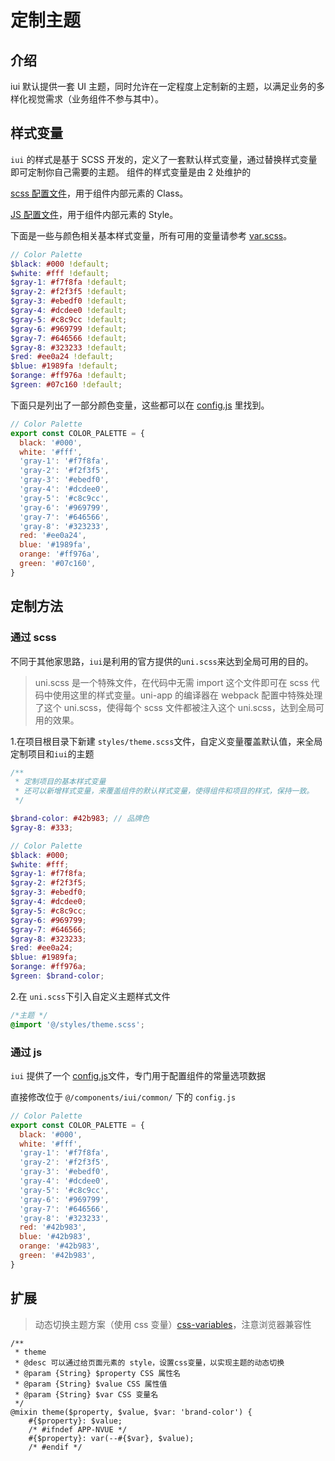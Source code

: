 # 定制主题

## 介绍

iui 默认提供一套 UI 主题，同时允许在一定程度上定制新的主题，以满足业务的多样化视觉需求（业务组件不参与其中）。

## 样式变量

`iui` 的样式是基于 SCSS 开发的，定义了一套默认样式变量，通过替换样式变量即可定制你自己需要的主题。
组件的样式变量是由 2 处维护的

[ scss 配置文件](https://github.com/JoeshuTT/hello-iui/blob/master/components/i-ui/styles/var.scss)，用于组件内部元素的 Class。

[ JS 配置文件](https://github.com/JoeshuTT/hello-iui/blob/master/components/i-ui/common/config.js)，用于组件内部元素的 Style。

下面是一些与颜色相关基本样式变量，所有可用的变量请参考 [var.scss](https://github.com/JoeshuTT/hello-iui/blob/master/components/i-ui/styles/var.scss)。

```scss
// Color Palette
$black: #000 !default;
$white: #fff !default;
$gray-1: #f7f8fa !default;
$gray-2: #f2f3f5 !default;
$gray-3: #ebedf0 !default;
$gray-4: #dcdee0 !default;
$gray-5: #c8c9cc !default;
$gray-6: #969799 !default;
$gray-7: #646566 !default;
$gray-8: #323233 !default;
$red: #ee0a24 !default;
$blue: #1989fa !default;
$orange: #ff976a !default;
$green: #07c160 !default;
```

下面只是列出了一部分颜色变量，这些都可以在 [config.js](https://github.com/JoeshuTT/hello-iui/blob/master/components/i-ui/common/config.js) 里找到。

```js
// Color Palette
export const COLOR_PALETTE = {
  black: '#000',
  white: '#fff',
  'gray-1': '#f7f8fa',
  'gray-2': '#f2f3f5',
  'gray-3': '#ebedf0',
  'gray-4': '#dcdee0',
  'gray-5': '#c8c9cc',
  'gray-6': '#969799',
  'gray-7': '#646566',
  'gray-8': '#323233',
  red: '#ee0a24',
  blue: '#1989fa',
  orange: '#ff976a',
  green: '#07c160',
}
```

## 定制方法

### 通过 scss

不同于其他家思路，`iui`是利用的官方提供的`uni.scss`来达到全局可用的目的。

> uni.scss 是一个特殊文件，在代码中无需 import 这个文件即可在 scss 代码中使用这里的样式变量。uni-app 的编译器在 webpack 配置中特殊处理了这个 uni.scss，使得每个 scss 文件都被注入这个 uni.scss，达到全局可用的效果。

1.在项目根目录下新建 `styles/theme.scss`文件，自定义变量覆盖默认值，来全局定制项目和`iui`的主题

```scss
/**
 * 定制项目的基本样式变量
 * 还可以新增样式变量，来覆盖组件的默认样式变量，使得组件和项目的样式，保持一致。
 */

$brand-color: #42b983; // 品牌色
$gray-8: #333;

// Color Palette
$black: #000;
$white: #fff;
$gray-1: #f7f8fa;
$gray-2: #f2f3f5;
$gray-3: #ebedf0;
$gray-4: #dcdee0;
$gray-5: #c8c9cc;
$gray-6: #969799;
$gray-7: #646566;
$gray-8: #323233;
$red: #ee0a24;
$blue: #1989fa;
$orange: #ff976a;
$green: $brand-color;
```

2.在 `uni.scss`下引入自定义主题样式文件

```scss
/*主题 */
@import '@/styles/theme.scss';
```

### 通过 js

`iui` 提供了一个 [config.js](https://github.com/JoeshuTT/hello-iui/blob/master/components/i-ui/common/config.js)文件，专门用于配置组件的常量选项数据

直接修改位于 `@/components/iui/common/` 下的 `config.js`

```js
// Color Palette
export const COLOR_PALETTE = {
  black: '#000',
  white: '#fff',
  'gray-1': '#f7f8fa',
  'gray-2': '#f2f3f5',
  'gray-3': '#ebedf0',
  'gray-4': '#dcdee0',
  'gray-5': '#c8c9cc',
  'gray-6': '#969799',
  'gray-7': '#646566',
  'gray-8': '#323233',
  red: '#42b983',
  blue: '#42b983',
  orange: '#42b983',
  green: '#42b983',
}
```

## 扩展

> 动态切换主题方案（使用 css 变量）[css-variables](https://developer.mozilla.org/zh-CN/docs/Web/CSS/Using_CSS_custom_properties)，注意浏览器兼容性

```
/**
 * theme
 * @desc 可以通过给页面元素的 style，设置css变量，以实现主题的动态切换
 * @param {String} $property CSS 属性名
 * @param {String} $value CSS 属性值
 * @param {String} $var CSS 变量名
 */
@mixin theme($property, $value, $var: 'brand-color') {
    #{$property}: $value;
    /* #ifndef APP-NVUE */
    #{$property}: var(--#{$var}, $value);
    /* #endif */

```
